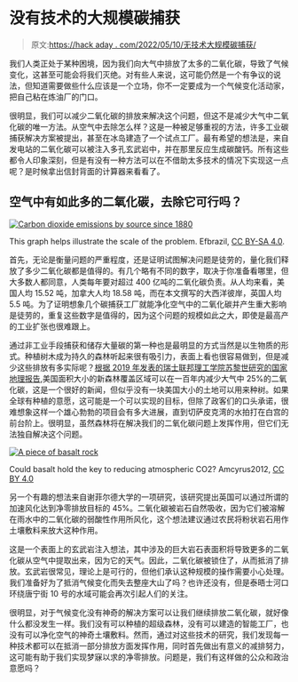 # 没有技术的大规模碳捕获

> 原文:[https://hack aday . com/2022/05/10/无技术大规模碳捕获/](https://hackaday.com/2022/05/10/large-scale-carbon-capture-without-the-technology/)

我们人类正处于某种困境，因为我们向大气中排放了太多的二氧化碳，导致了气候变化，这甚至可能会将我们灭绝。对有些人来说，这可能仍然是一个有争议的说法，但知道需要做些什么应该是一个立场，你不一定要成为一个气候变化活动家，把自己粘在炼油厂的门口。

很明显，我们可以减少二氧化碳的排放来解决这个问题，但这不是减少大气中二氧化碳的唯一方法。从空气中去除怎么样？这是一种被足够重视的方法，许多工业碳捕获解决方案被提出，甚至在冰岛建造了一个试点工厂。最有希望的想法是，来自发电站的二氧化碳可以被注入多孔玄武岩中，并在那里反应生成碳酸钙。所有这些都令人印象深刻，但是有没有一种方法可以在不借助太多技术的情况下实现这一点呢？是时候拿出信封背面的计算器来看看了。

## 空气中有如此多的二氧化碳，去除它可行吗？

[![Carbon dioxide emissions by source since 1880](../Images/4d856f02a93ba4f0782670b6d4d8ccab.png)](https://hackaday.com/wp-content/uploads/2022/04/CO2_Emissions_by_Source_Since_1880.svg_.png)

This graph helps illustrate the scale of the problem. Efbrazil, [CC BY-SA 4.0](https://commons.wikimedia.org/wiki/File:CO2_Emissions_by_Source_Since_1880.svg).

首先，无论是衡量问题的严重程度，还是证明试图解决问题是徒劳的，量化我们释放了多少二氧化碳都是值得的。有几个略有不同的数字，取决于你准备看哪里，但大多数人都同意，人类每年要对超过 400 亿吨的二氧化碳负责。从人均来看，美国人均 15.52 吨，加拿大人均 18.58 吨，而在本文撰写的大西洋彼岸，英国人均 5.5 吨。为了证明想象几个碳捕获工厂就能净化空气中的二氧化碳并产生重大影响是徒劳的，重复这些数字是值得的，因为这个问题的规模如此之大，即使是最高产的工业扩张也很难跟上。

通过非工业手段捕获和储存大量碳的第一种也是最明显的方式当然是以生物质的形式。种植树木成为持久的森林听起来很有吸引力，表面上看也很容易做到，但是减少这些排放有多实际呢？[根据 2019 年发表的瑞士联邦理工学院苏黎世研究的国家地理报告](https://www.nationalgeographic.com/environment/article/how-to-erase-100-years-carbon-emissions-plant-trees#close),美国面积大小的新森林覆盖区域可以在一百年内减少大气中 25%的二氧化碳，这是一个很好的新闻，但似乎没有一块美国大小的土地可以用来种树。如果全球有种植的意愿，这可能是一个可以实现的目标，但除了政客们的口头承诺，很难想象这样一个雄心勃勃的项目会有多大进展，直到切萨皮克湾的水拍打在白宫的前台阶上。很明显，虽然森林将在解决我们的二氧化碳问题上发挥作用，但它们无法独自解决这个问题。

[![A piece of basalt rock](../Images/9fc9d16adfb56a37d071dd0d32dd5fee.png)](https://hackaday.com/wp-content/uploads/2022/04/Basalt.jpg)

Could basalt hold the key to reducing atmospheric CO2? Amcyrus2012, [CC BY 4.0](https://commons.wikimedia.org/wiki/File:Basalt.JPG)

另一个有趣的想法来自谢菲尔德大学的一项研究，该研究提出英国可以通过所谓的加速风化达到净零排放目标的 45%。二氧化碳被岩石自然吸收，因为它们被溶解在雨水中的二氧化碳的弱酸性作用所风化，这个想法建议通过农民将粉状岩石用作土壤敷料来放大这种作用。

这是一个表面上的玄武岩注入想法，其中涉及的巨大岩石表面积将导致更多的二氧化碳从空气中提取出来，因为它的天气。因此，二氧化碳被锁住了，从而抵消了排放。玄武岩很常见，理论上是可行的，但他们承认这种规模的操作需要小心处理。我们准备好为了抵消气候变化而失去整座大山了吗？也许还没有，但是泰晤士河口环绕唐宁街 10 号的水域可能会再次引起人们的关注。

很明显，对于气候变化没有神奇的解决方案可以让我们继续排放二氧化碳，就好像什么都没发生一样。我们没有可以种植的超级森林，没有可以建造的智能工厂，也没有可以净化空气的神奇土壤敷料。然而，通过对这些技术的研究，我们发现每一种技术都可以在抵消一部分排放方面发挥作用，同时首先做出有意义的减排努力，这可能有助于我们实现梦寐以求的净零排放。问题是，我们有这样做的公众和政治意愿吗？